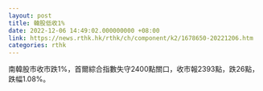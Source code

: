 ```yaml
---
layout: post
title: 韓股低收1%
date: 2022-12-06 14:49:02.000000000 +08:00
link: https://news.rthk.hk/rthk/ch/component/k2/1678650-20221206.htm
categories: rthk
---
```


南韓股市收市跌1%，首爾綜合指數失守2400點關口，收市報2393點，跌26點，跌幅1.08%。
